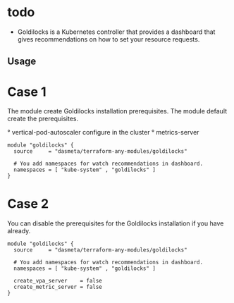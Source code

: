 # todo
- Goldilocks is a Kubernetes controller that provides a dashboard that gives recommendations on how to set your resource requests.

## Usage

# Case 1

The module create Goldilocks installation prerequisites. The module default create the prerequisites.

° vertical-pod-autoscaler configure in the cluster
° metrics-server 

```
module "goldilocks" {
  source     = "dasmeta/terraform-any-modules/goldilocks"

  # You add namespaces for watch recommendations in dashboard.
  namespaces = [ "kube-system" , "goldilocks" ]
}
```

# Case 2

You can disable the prerequisites for the Goldilocks installation if you have already.

```
module "goldilocks" {
  source     = "dasmeta/terraform-any-modules/goldilocks"
  
  # You add namespaces for watch recommendations in dashboard.
  namespaces = [ "kube-system" , "goldilocks" ]

  create_vpa_server    = false
  create_metric_server = false
}
```

